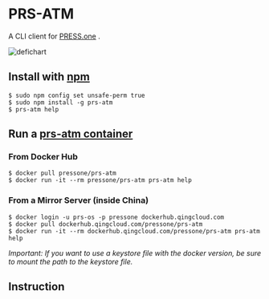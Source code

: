 # PRS-ATM

A CLI client for [PRESS.one](https://press.one/) .

![defichart](https://github.com/Press-One/prs-atm/blob/master/wiki/defichart.jpg?raw=true "defichart")

## Install with [npm](https://www.npmjs.com/package/prs-atm)

```console
$ sudo npm config set unsafe-perm true
$ sudo npm install -g prs-atm
$ prs-atm help
```

## Run a [prs-atm container](https://hub.docker.com/repository/docker/pressone/prs-atm)

### From Docker Hub

```console
$ docker pull pressone/prs-atm
$ docker run -it --rm pressone/prs-atm prs-atm help
```

### From a Mirror Server (inside China)

```console
$ docker login -u prs-os -p pressone dockerhub.qingcloud.com
$ docker pull dockerhub.qingcloud.com/pressone/prs-atm
$ docker run -it --rm dockerhub.qingcloud.com/pressone/prs-atm prs-atm help
```

*Important: If you want to use a keystore file with the docker version, be sure to mount the path to the keystore file.*

## Instruction

```markdown
```
